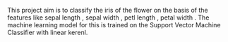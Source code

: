 This project aim is to classify the iris of the flower on the basis of the features like sepal length , sepal width , petl length , petal width . The machine learning model for this is trained on the Support Vector Machine Classifier with linear kerenl. 

